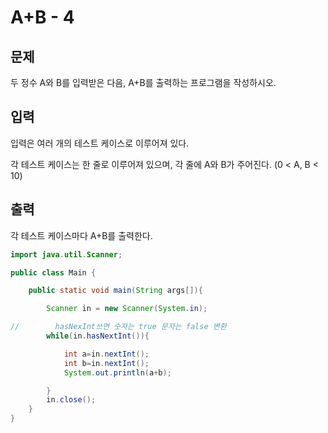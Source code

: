# A+B - 4

## 문제
두 정수 A와 B를 입력받은 다음, A+B를 출력하는 프로그램을 작성하시오.

## 입력 
입력은 여러 개의 테스트 케이스로 이루어져 있다.

각 테스트 케이스는 한 줄로 이루어져 있으며, 각 줄에 A와 B가 주어진다. (0 < A, B < 10)

## 출력
각 테스트 케이스마다 A+B를 출력한다.

```java
import java.util.Scanner;

public class Main {

    public static void main(String args[]){

        Scanner in = new Scanner(System.in);

//        hasNexInt쓰면 숫자는 true 문자는 false 변환
        while(in.hasNextInt()){

            int a=in.nextInt();
            int b=in.nextInt();
            System.out.println(a+b);

        }
        in.close();
    }
}

```